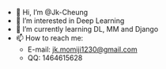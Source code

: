 - 👋 Hi, I’m @Jk-Cheung
- 👀 I’m interested in Deep Learning
- 🌱 I’m currently learning DL, MM and Django
- 📫 How to reach me: 
  - E-mail: jk.momiji1230@gmail.com
  - QQ: 1464615628

<!---
Jk-Cheung/Jk-Cheung is a ✨ special ✨ repository because its `README.md` (this file) appears on your GitHub profile.
You can click the Preview link to take a look at your changes.
--->
